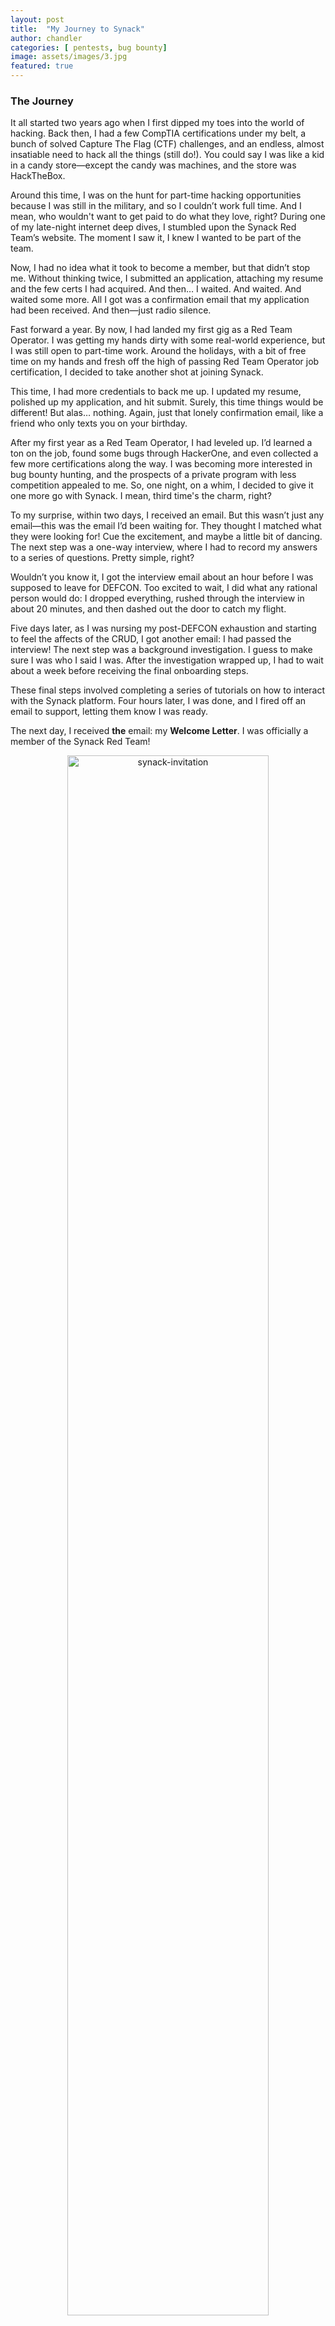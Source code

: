 ```yaml
---
layout: post
title:  "My Journey to Synack"
author: chandler
categories: [ pentests, bug bounty]
image: assets/images/3.jpg
featured: true
---
```



### The Journey

It all started two years ago when I first dipped my toes into the world of hacking. Back then, I had a few CompTIA certifications under my belt, a bunch of solved Capture The Flag (CTF) challenges, and an endless, almost insatiable need to hack all the things (still do!). You could say I was like a kid in a candy store—except the candy was machines, and the store was HackTheBox.

Around this time, I was on the hunt for part-time hacking opportunities because I was still in the military, and so I couldn’t work full time. And I mean, who wouldn't want to get paid to do what they love, right? During one of my late-night internet deep dives, I stumbled upon the Synack Red Team’s website. The moment I saw it, I knew I wanted to be part of the team.

Now, I had no idea what it took to become a member, but that didn’t stop me. Without thinking twice, I submitted an application, attaching my resume and the few certs I had acquired. And then… I waited. And waited. And waited some more. All I got was a confirmation email that my application had been received. And then—just radio silence.

Fast forward a year. By now, I had landed my first gig as a Red Team Operator. I was getting my hands dirty with some real-world experience, but I was still open to part-time work. Around the holidays, with a bit of free time on my hands and fresh off the high of passing  Red Team Operator job certification, I decided to take another shot at joining Synack.

This time, I had more credentials to back me up. I updated my resume, polished up my application, and hit submit. Surely, this time things would be different! But alas… nothing. Again, just that lonely confirmation email, like a friend who only texts you on your birthday.

After my first year as a Red Team Operator, I had leveled up. I’d learned a ton on the job, found some bugs through HackerOne, and even collected a few more certifications along the way. I was becoming more interested in bug bounty hunting, and the prospects of a private program with less competition appealed to me. So, one night, on a whim, I decided to give it one more go with Synack. I mean, third time's the charm, right? 

To my surprise, within two days, I received an email. But this wasn’t just any email—this was the email I’d been waiting for. They thought I matched what they were looking for! Cue the excitement, and maybe a little bit of dancing. The next step was a one-way interview, where I had to record my answers to a series of questions. Pretty simple, right?


Wouldn’t you know it, I got the interview email about an hour before I was supposed to leave for DEFCON. Too excited to wait, I did what any rational person would do: I dropped everything, rushed through the interview in about 20 minutes, and then dashed out the door to catch my flight.

Five days later, as I was nursing my post-DEFCON exhaustion and starting to feel the affects of the CRUD, I got another email: I had passed the interview! The next step was a background investigation. I guess to make sure I was who I said I was. After the investigation wrapped up, I had to wait about a week before receiving the final onboarding steps.

These final steps involved completing a series of tutorials on how to interact with the Synack platform. Four hours later, I was done, and I fired off an email to support, letting them know I was ready.

The next day, I received <b>the</b> email: my <b>Welcome Letter</b>. I was officially a member of the Synack Red Team!
<p align="center">
  <img src="../assets/images/invitation" alt="synack-invitation" title="Synack Invitation" width="80%" />
</p>
<br>
Becoming part of this team was a goal of mine for two years, and full of ups and downs. If there’s one thing I’ve learned, it’s that persistence pays off. So, if you’re on a similar path, don’t give up! Keep pushing, keep learning, and one day, you’ll find yourself at the top of that hill, looking back at how far you’ve come.


